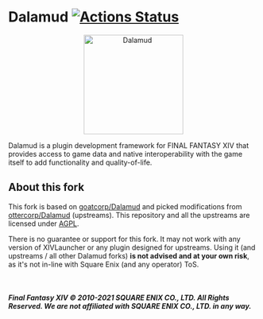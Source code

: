 # Dalamud [![Actions Status](https://github.com/ReiwaTech/Dalamud/workflows/Build%20Dalamud/badge.svg)](https://github.com/ReiwaTech/Dalamud/actions)

<p align="center">
  <img src="https://raw.githubusercontent.com/goatcorp/DalamudAssets/master/UIRes/logo.png" alt="Dalamud" width="200"/>
</p>

Dalamud is a plugin development framework for FINAL FANTASY XIV that provides access to game data and native interoperability with the game itself to add functionality and quality-of-life.

## About this fork

This fork is based on [goatcorp/Dalamud](https://github.com/goatcorp/Dalamud) and picked modifications from [ottercorp/Dalamud](https://github.com/ottercorp/Dalamud) (upstreams).
This repository and all the upstreams are licensed under [AGPL](LICENSE).

There is no guarantee or support for this fork. It may not work with any version of XIVLauncher or any plugin designed for upstreams.
Using it (and upstreams / all other Dalamud forks) **is not advised and at your own risk**, as it's not in-line with Square Enix (and any operator) ToS.

<br>

##### Final Fantasy XIV © 2010-2021 SQUARE ENIX CO., LTD. All Rights Reserved. We are not affiliated with SQUARE ENIX CO., LTD. in any way.
